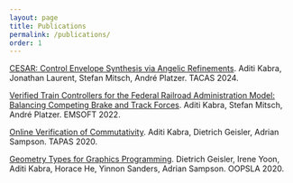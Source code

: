 ```yaml
---
layout: page
title: Publications 
permalink: /publications/
order: 1
---
```


[CESAR: Control Envelope Synthesis via Angelic Refinements](https://arxiv.org/abs/2311.02833). Aditi Kabra, Jonathan Laurent, Stefan Mitsch, André Platzer. TACAS 2024.

[Verified Train Controllers for the Federal Railroad Administration Model: Balancing Competing Brake and Track Forces](assets/train-control-emsoft-preprint.pdf). Aditi Kabra, Stefan Mitsch, André Platzer.
EMSOFT 2022.

[Online Verification of Commutativity](/assets/commutativity-tapas2020-preprint.pdf). Aditi Kabra, Dietrich Geisler, Adrian Sampson.
TAPAS 2020.

[Geometry Types for Graphics Programming](/assets/gator-oopsla2020-preprint.pdf). Dietrich Geisler, Irene Yoon, Aditi Kabra, Horace He, Yinnon Sanders, Adrian Sampson.
OOPSLA 2020.